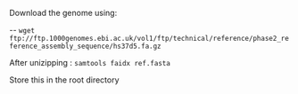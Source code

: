 Download the genome using:

-- 
`wget ftp://ftp.1000genomes.ebi.ac.uk/vol1/ftp/technical/reference/phase2_reference_assembly_sequence/hs37d5.fa.gz`


After unizipping :
`samtools faidx ref.fasta`

Store this in the root directory
